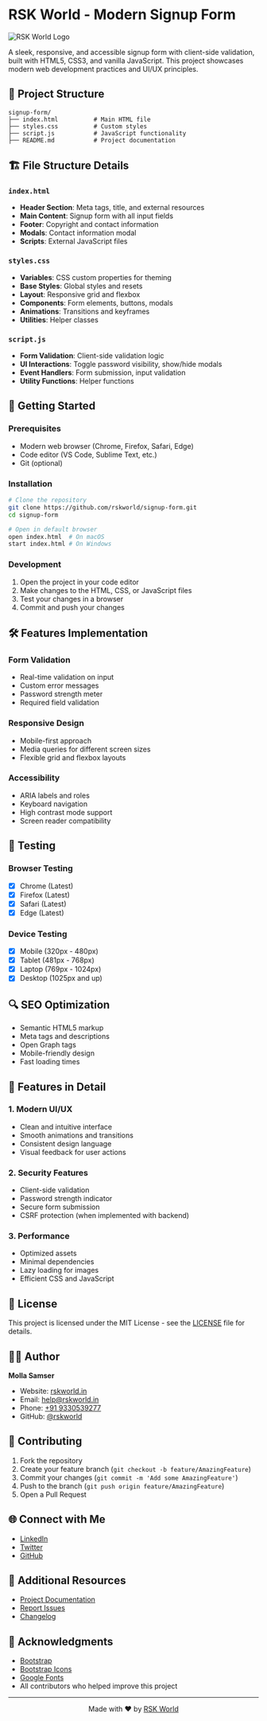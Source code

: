 # RSK World - Modern Signup Form

![RSK World Logo](https://rskworld.in/assets/images/favicon.png)

A sleek, responsive, and accessible signup form with client-side validation, built with HTML5, CSS3, and vanilla JavaScript. This project showcases modern web development practices and UI/UX principles.

## 📁 Project Structure

```
signup-form/
├── index.html          # Main HTML file
├── styles.css          # Custom styles
├── script.js           # JavaScript functionality
├── README.md           # Project documentation

```

## 🏗️ File Structure Details

### `index.html`
- **Header Section**: Meta tags, title, and external resources
- **Main Content**: Signup form with all input fields
- **Footer**: Copyright and contact information
- **Modals**: Contact information modal
- **Scripts**: External JavaScript files

### `styles.css`
- **Variables**: CSS custom properties for theming
- **Base Styles**: Global styles and resets
- **Layout**: Responsive grid and flexbox
- **Components**: Form elements, buttons, modals
- **Animations**: Transitions and keyframes
- **Utilities**: Helper classes

### `script.js`
- **Form Validation**: Client-side validation logic
- **UI Interactions**: Toggle password visibility, show/hide modals
- **Event Handlers**: Form submission, input validation
- **Utility Functions**: Helper functions

## 🚀 Getting Started

### Prerequisites
- Modern web browser (Chrome, Firefox, Safari, Edge)
- Code editor (VS Code, Sublime Text, etc.)
- Git (optional)

### Installation
```bash
# Clone the repository
git clone https://github.com/rskworld/signup-form.git
cd signup-form

# Open in default browser
open index.html  # On macOS
start index.html # On Windows
```

### Development
1. Open the project in your code editor
2. Make changes to the HTML, CSS, or JavaScript files
3. Test your changes in a browser
4. Commit and push your changes

## 🛠️ Features Implementation

### Form Validation
- Real-time validation on input
- Custom error messages
- Password strength meter
- Required field validation

### Responsive Design
- Mobile-first approach
- Media queries for different screen sizes
- Flexible grid and flexbox layouts

### Accessibility
- ARIA labels and roles
- Keyboard navigation
- High contrast mode support
- Screen reader compatibility

## 🧪 Testing

### Browser Testing
- [x] Chrome (Latest)
- [x] Firefox (Latest)
- [x] Safari (Latest)
- [x] Edge (Latest)

### Device Testing
- [x] Mobile (320px - 480px)
- [x] Tablet (481px - 768px)
- [x] Laptop (769px - 1024px)
- [x] Desktop (1025px and up)

## 🔍 SEO Optimization
- Semantic HTML5 markup
- Meta tags and descriptions
- Open Graph tags
- Mobile-friendly design
- Fast loading times

## 🌟 Features in Detail

### 1. Modern UI/UX
- Clean and intuitive interface
- Smooth animations and transitions
- Consistent design language
- Visual feedback for user actions

### 2. Security Features
- Client-side validation
- Password strength indicator
- Secure form submission
- CSRF protection (when implemented with backend)

### 3. Performance
- Optimized assets
- Minimal dependencies
- Lazy loading for images
- Efficient CSS and JavaScript

## 📝 License

This project is licensed under the MIT License - see the [LICENSE](LICENSE) file for details.

## 👨‍💻 Author

**Molla Samser**
- Website: [rskworld.in](https://rskworld.in)
- Email: [help@rskworld.in](mailto:help@rskworld.in)
- Phone: [+91 9330539277](tel:+919330539277)
- GitHub: [@rskworld](https://github.com/rskworld)

## 🤝 Contributing

1. Fork the repository
2. Create your feature branch (`git checkout -b feature/AmazingFeature`)
3. Commit your changes (`git commit -m 'Add some AmazingFeature'`)
4. Push to the branch (`git push origin feature/AmazingFeature`)
5. Open a Pull Request

## 🌐 Connect with Me

- [LinkedIn](https://linkedin.com/in/rskworld)
- [Twitter](https://twitter.com/rskworld)
- [GitHub](https://github.com/rskworld)

## 📌 Additional Resources

- [Project Documentation](https://rskworld.in/project/forms/signup-form/)
- [Report Issues](https://github.com/rskworld/signup-form/issues)
- [Changelog](CHANGELOG.md)

## 🙏 Acknowledgments

- [Bootstrap](https://getbootstrap.com/)
- [Bootstrap Icons](https://icons.getbootstrap.com/)
- [Google Fonts](https://fonts.google.com/)
- All contributors who helped improve this project

---

<div align="center">
  Made with ❤️ by <a href="https://rskworld.in">RSK World</a>
</div>

